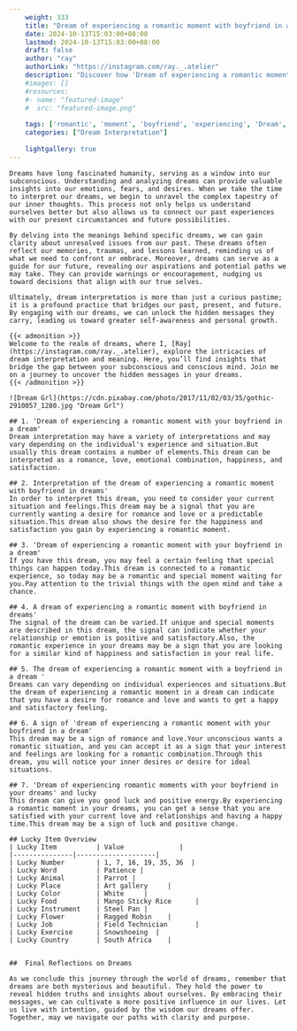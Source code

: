 ```yaml
---
    weight: 333
    title: "Dream of experiencing a romantic moment with boyfriend in a dream"  # Assuming 'title' column exists
    date: 2024-10-13T15:03:00+08:00
    lastmod: 2024-10-13T15:03:00+08:00
    draft: false
    author: "ray"
    authorLink: "https://instagram.com/ray._.atelier"
    description: "Discover how 'Dream of experiencing a romantic moment with boyfriend in a dream' can interpret your future and uncover its significant meanings in your life."
    #images: []
    #resources:
    #- name: "featured-image"
    #  src: "featured-image.png"
    
    tags: ['romantic', 'moment', 'boyfriend', 'experiencing', 'Dream', 'a', 'dream', 'in', 'of', 'with']
    categories: ["Dream Interpretation"]
    
    lightgallery: true
---
```

    
    Dreams have long fascinated humanity, serving as a window into our subconscious. Understanding and analyzing dreams can provide valuable insights into our emotions, fears, and desires. When we take the time to interpret our dreams, we begin to unravel the complex tapestry of our inner thoughts. This process not only helps us understand ourselves better but also allows us to connect our past experiences with our present circumstances and future possibilities.
    
    By delving into the meanings behind specific dreams, we can gain clarity about unresolved issues from our past. These dreams often reflect our memories, traumas, and lessons learned, reminding us of what we need to confront or embrace. Moreover, dreams can serve as a guide for our future, revealing our aspirations and potential paths we may take. They can provide warnings or encouragement, nudging us toward decisions that align with our true selves.
    
    Ultimately, dream interpretation is more than just a curious pastime; it is a profound practice that bridges our past, present, and future. By engaging with our dreams, we can unlock the hidden messages they carry, leading us toward greater self-awareness and personal growth.
    
    {{< admonition >}}
    Welcome to the realm of dreams, where I, [Ray](https://instagram.com/ray._.atelier), explore the intricacies of dream interpretation and meaning. Here, you’ll find insights that bridge the gap between your subconscious and conscious mind. Join me on a journey to uncover the hidden messages in your dreams.
    {{< /admonition >}}
    
    ![Dream Grl](https://cdn.pixabay.com/photo/2017/11/02/03/35/gothic-2910057_1280.jpg "Dream Grl")
    
    ## 1. 'Dream of experiencing a romantic moment with your boyfriend in a dream'
    Dream interpretation may have a variety of interpretations and may vary depending on the individual's experience and situation.But usually this dream contains a number of elements.This dream can be interpreted as a romance, love, emotional combination, happiness, and satisfaction.
    
    ## 2. Interpretation of the dream of experiencing a romantic moment with boyfriend in dreams'
    In order to interpret this dream, you need to consider your current situation and feelings.This dream may be a signal that you are currently wanting a desire for romance and love or a predictable situation.This dream also shows the desire for the happiness and satisfaction you gain by experiencing a romantic moment.
    
    ## 3. 'Dream of experiencing a romantic moment with your boyfriend in a dream'
    If you have this dream, you may feel a certain feeling that special things can happen today.This dream is connected to a romantic experience, so today may be a romantic and special moment waiting for you.Pay attention to the trivial things with the open mind and take a chance.
    
    ## 4. A dream of experiencing a romantic moment with boyfriend in dreams'
    The signal of the dream can be varied.If unique and special moments are described in this dream, the signal can indicate whether your relationship or emotion is positive and satisfactory.Also, the romantic experience in your dreams may be a sign that you are looking for a similar kind of happiness and satisfaction in your real life.
    
    ## 5. The dream of experiencing a romantic moment with a boyfriend in a dream '
    Dreams can vary depending on individual experiences and situations.But the dream of experiencing a romantic moment in a dream can indicate that you have a desire for romance and love and wants to get a happy and satisfactory feeling.
    
    ## 6. A sign of 'dream of experiencing a romantic moment with your boyfriend in a dream'
    This dream may be a sign of romance and love.Your unconscious wants a romantic situation, and you can accept it as a sign that your interest and feelings are looking for a romantic combination.Through this dream, you will notice your inner desires or desire for ideal situations.
    
    ## 7. 'Dream of experiencing romantic moments with your boyfriend in your dreams' and lucky
    This dream can give you good luck and positive energy.By experiencing a romantic moment in your dreams, you can get a sense that you are satisfied with your current love and relationships and having a happy time.This dream may be a sign of luck and positive change.
    
    ## Lucky Item Overview
    | Lucky Item          | Value              |
    |---------------|--------------------|
    | Lucky Number        | 1, 7, 16, 19, 35, 36  |
    | Lucky Word          | Patience |
    | Lucky Animal        | Parrot |
    | Lucky Place         | Art gallery     |
    | Lucky Color         | White     |
    | Lucky Food          | Mango Sticky Rice      |
    | Lucky Instrument    | Steel Pan |
    | Lucky Flower        | Ragged Robin    |
    | Lucky Job           | Field Technician       |
    | Lucky Exercise      | Snowshoeing  |
    | Lucky Country       | South Africa    |
    
    
    ##  Final Reflections on Dreams
    
    As we conclude this journey through the world of dreams, remember that dreams are both mysterious and beautiful. They hold the power to reveal hidden truths and insights about ourselves. By embracing their messages, we can cultivate a more positive influence in our lives. Let us live with intention, guided by the wisdom our dreams offer. Together, may we navigate our paths with clarity and purpose.
    